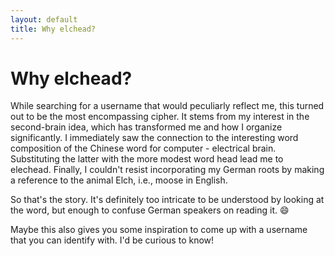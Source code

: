 ```yaml
---
layout: default
title: Why elchead?
---
```

# Why elchead?
While searching for a username that would peculiarly reflect me, this turned out to be the most encompassing cipher.
It stems from my interest in the second-brain idea, which has transformed me and how I organize significantly. I immediately saw the connection to the interesting word composition of the Chinese word for computer - electrical brain. Substituting the latter with the more modest word head lead me to elechead. Finally, I couldn't resist incorporating my German roots by making a reference to the animal Elch, i.e., moose in English.

So that's the story. It's definitely too intricate to be understood by looking at the word, but enough to confuse German speakers on reading it. 😄

Maybe this also gives you some inspiration to come up with a username that you can identify with. I'd be curious to know!